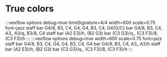 ---
---

# True colors

:::vexflow
options debug=true timeSignature=4/4 width=600 scale=0.75 font=jazz
staff
  bar
    G4/8, B3, C4, G4, G4, B3, C4, G4{G/C}
  bar
    G4/8, B3, C4, A3_ A3/q, B3/8, C4
staff
  bar
    (A2 E3)/h, (B2 G3)
  bar
    (C3 G3)/q., (C3 F3)/8, (C3 F3)/h
:::
:::vexflow
options debug=true width=600 scale=0.75 font=jazz
staff
  bar
    G4/8, B3, C4, G4, G4, B3, C4, G4
  bar
    G4/8, B3, C4, A3_ A3/h
staff
  bar
    (A2 E3)/h, (B2 G3)
  bar
    (C3 G3)/q., (C3 F3)/8, (C3 F3)/h
:::

